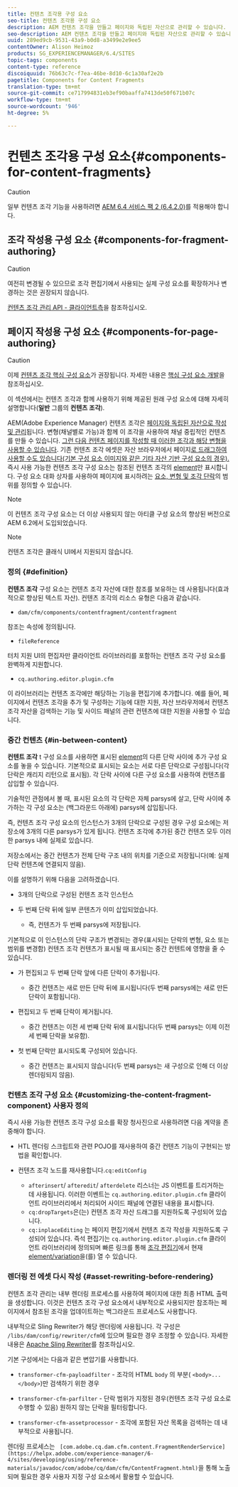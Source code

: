 ```yaml
---
title: 컨텐츠 조각용 구성 요소
seo-title: 컨텐츠 조각용 구성 요소
description: AEM 컨텐츠 조각을 만들고 페이지와 독립된 자산으로 관리할 수 있습니다.
seo-description: AEM 컨텐츠 조각을 만들고 페이지와 독립된 자산으로 관리할 수 있습니다.
uuid: 289ed9cb-9531-43a9-b0d8-a3499e2e9ee5
contentOwner: Alison Heimoz
products: SG_EXPERIENCEMANAGER/6.4/SITES
topic-tags: components
content-type: reference
discoiquuid: 76b63c7c-f7ea-46be-8d10-6c1a30af2e2b
pagetitle: Components for Content Fragments
translation-type: tm+mt
source-git-commit: ce717994831eb3ef90baaffa7413de50f671b07c
workflow-type: tm+mt
source-wordcount: '946'
ht-degree: 5%

---
```



# 컨텐츠 조각용 구성 요소{#components-for-content-fragments}

>[!CAUTION]
>
>일부 컨텐츠 조각 기능을 사용하려면 [AEM 6.4 서비스 팩 2 (6.4.2.0)](/help/release-notes/sp-release-notes.md)를 적용해야 합니다.

## 조각 작성용 구성 요소 {#components-for-fragment-authoring}

>[!CAUTION]
>
>여전히 변경될 수 있으므로 조각 편집기에서 사용되는 실제 구성 요소를 확장하거나 변경하는 것은 권장되지 않습니다.

[컨텐츠 조각 관리 API - 클라이언트측](/help/sites-developing/customizing-content-fragments.md#the-content-fragment-management-api-client-side)을 참조하십시오.

## 페이지 작성용 구성 요소 {#components-for-page-authoring}

>[!CAUTION]
>
>이제 [컨텐츠 조각 핵심 구성 요소](https://helpx.adobe.com/experience-manager/core-components/using/content-fragment-component.html)가 권장됩니다. 자세한 내용은 [핵심 구성 요소 개발](https://helpx.adobe.com/experience-manager/core-components/using/developing.html)을 참조하십시오.
>
>이 섹션에서는 컨텐츠 조각과 함께 사용하기 위해 제공된 원래 구성 요소에 대해 자세히 설명합니다(**일반** 그룹의 **컨텐츠 조각**).

AEM(Adobe Experience Manager) 컨텐츠 조각은 [페이지와 독립된 자산으로 작성 및 관리](/help/assets/content-fragments.md)됩니다. 변형(채널별로 가능)과 함께 이 조각을 사용하여 채널 중립적인 컨텐츠를 만들 수 있습니다. [그런 다음 컨텐츠 페이지를 작성할 때 이러한 조각과 해당 변형을 사용할 수 있습니다](/help/sites-authoring/content-fragments.md). 기존 컨텐츠 조각 에셋은 자산 브라우저에서 페이지[로 드래그하여 사용할 수도 있습니다(기본 구성 요소 이미지와 같은 기타 자산 기반 구성 요소의 경우). ](/help/sites-authoring/content-fragments.md#adding-a-content-fragment-to-your-page) 즉시 사용 가능한 컨텐츠 조각 구성 요소는 참조된 컨텐츠 조각의 [element](/help/assets/content-fragments.md#constituent-parts-of-a-content-fragment)만 표시합니다. 구성 요소 대화 상자를 사용하여 페이지에 표시하려는 [요소, 변형 및 조각 단락](/help/assets/content-fragments.md#constituent-parts-of-a-content-fragment)의 범위를 정의할 수 있습니다.

>[!NOTE]
>
>이 컨텐츠 조각 구성 요소는 더 이상 사용되지 않는 아티클 구성 요소의 향상된 버전으로 AEM 6.2에서 도입되었습니다.

>[!NOTE]
>
>컨텐츠 조각은 클래식 UI에서 지원되지 않습니다.

### 정의 {#definition}

**컨텐츠 조각** 구성 요소는 컨텐츠 조각 자산에 대한 참조를 보유하는 데 사용됩니다(효과적으로 향상된 텍스트 자산). 컨텐츠 조각의 리소스 유형은 다음과 같습니다.

* `dam/cfm/components/contentfragment/contentfragment`

참조는 속성에 정의됩니다.

* `fileReference`

터치 지원 UI의 편집자만 클라이언트 라이브러리를 포함하는 컨텐츠 조각 구성 요소를 완벽하게 지원합니다.

* `cq.authoring.editor.plugin.cfm`

이 라이브러리는 컨텐츠 조각에만 해당하는 기능을 편집기에 추가합니다. 예를 들어, 페이지에서 컨텐츠 조각을 추가 및 구성하는 기능에 대한 지원, 자산 브라우저에서 컨텐츠 조각 자산을 검색하는 기능 및 사이드 패널의 관련 컨텐츠에 대한 지원을 사용할 수 있습니다.

### 중간 컨텐츠 {#in-between-content}

**컨텐트 조각** t 구성 요소를 사용하면 표시된 [element](/help/assets/content-fragments.md#constituent-parts-of-a-content-fragment)의 다른 단락 사이에 추가 구성 요소를 놓을 수 있습니다. 기본적으로 표시되는 요소는 서로 다른 단락으로 구성됩니다(각 단락은 캐리지 리턴으로 표시됨). 각 단락 사이에 다른 구성 요소를 사용하여 컨텐츠를 삽입할 수 있습니다.

기술적인 관점에서 볼 때, 표시된 요소의 각 단락은 자체 parsys에 살고, 단락 사이에 추가하는 각 구성 요소는 (백그라운드 아래에) parsys에 삽입됩니다.

즉, 컨텐츠 조각 구성 요소의 인스턴스가 3개의 단락으로 구성된 경우 구성 요소에는 저장소에 3개의 다른 parsys가 있게 됩니다. 컨텐츠 조각에 추가된 중간 컨텐츠 모두 이러한 parsys 내에 실제로 있습니다.

저장소에서는 중간 컨텐츠가 전체 단락 구조 내의 위치를 기준으로 저장됩니다(예: 실제 단락 컨텐츠에 연결되지 않음).

이를 설명하기 위해 다음을 고려하겠습니다.

* 3개의 단락으로 구성된 컨텐츠 조각 인스턴스
* 두 번째 단락 뒤에 일부 콘텐츠가 이미 삽입되었습니다.

   * 즉, 컨텐츠가 두 번째 parsys에 저장됩니다.

기본적으로 이 인스턴스의 단락 구조가 변경되는 경우(표시되는 단락의 변형, 요소 또는 범위를 변경함) 컨텐츠 조각 컨텐츠가 표시될 때 표시되는 중간 컨텐트에 영향을 줄 수 있습니다.

* 가 편집되고 두 번째 단락 앞에 다른 단락이 추가됩니다.

   * 중간 컨텐츠는 새로 만든 단락 뒤에 표시됩니다(두 번째 parsys에는 새로 만든 단락이 포함됩니다).

* 편집되고 두 번째 단락이 제거됩니다.

   * 중간 컨텐츠는 이전 세 번째 단락 뒤에 표시됩니다(두 번째 parsys는 이제 이전 세 번째 단락을 보유함).

* 첫 번째 단락만 표시되도록 구성되어 있습니다.

   * 중간 컨텐츠는 표시되지 않습니다(두 번째 parsys는 새 구성으로 인해 더 이상 렌더링되지 않음).

### 컨텐츠 조각 구성 요소 {#customizing-the-content-fragment-component} 사용자 정의

즉시 사용 가능한 컨텐츠 조각 구성 요소를 확장 청사진으로 사용하려면 다음 계약을 존중해야 합니다.

* HTL 렌더링 스크립트와 관련 POJO를 재사용하여 중간 컨텐츠 기능이 구현되는 방법을 확인합니다.
* 컨텐츠 조각 노드를 재사용합니다.`cq:editConfig`

   * `afterinsert`/ `afteredit`/ `afterdelete` 리스너는 JS 이벤트를 트리거하는 데 사용됩니다. 이러한 이벤트는 `cq.authoring.editor.plugin.cfm` 클라이언트 라이브러리에서 처리되어 사이드 패널에 연결된 내용을 표시합니다.
   * `cq:dropTargets`은(는) 컨텐츠 조각 자산 드래그를 지원하도록 구성되어 있습니다.
   * `cq:inplaceEditing` 는 페이지 편집기에서 컨텐츠 조각 작성을 지원하도록 구성되어 있습니다. 즉석 편집기는 `cq.authoring.editor.plugin.cfm` 클라이언트 라이브러리에 정의되며 빠른 링크를 통해 [조각 편집기](/help/assets/content-fragments-variations.md)에서 현재 [element/variation](/help/assets/content-fragments.md#constituent-parts-of-a-content-fragment)을(를) 열 수 있습니다.

### 렌더링 전 에셋 다시 작성 {#asset-rewriting-before-rendering}

컨텐츠 조각 관리는 내부 렌더링 프로세스를 사용하여 페이지에 대한 최종 HTML 출력을 생성합니다. 이것은 컨텐츠 조각 구성 요소에서 내부적으로 사용되지만 참조하는 페이지에서 참조된 조각을 업데이트하는 백그라운드 프로세스도 사용합니다.

내부적으로 Sling Rewriter가 해당 렌더링에 사용됩니다. 각 구성은 `/libs/dam/config/rewriter/cfm`에 있으며 필요한 경우 조정할 수 있습니다. 자세한 내용은 [Apache Sling Rewriter](https://sling.apache.org/documentation/bundles/output-rewriting-pipelines-org-apache-sling-rewriter.html)를 참조하십시오.

기본 구성에서는 다음과 같은 변압기를 사용합니다.

* `transformer-cfm-payloadfilter` - 조각의 HTML `body` 의 부분(  `<body>...</body>`)만 검색하기 위한 경우

* `transformer-cfm-parfilter` - 단락 범위가 지정된 경우(컨텐츠 조각 구성 요소로 수행할 수 있음) 원하지 않는 단락을 필터링합니다.
* `transformer-cfm-assetprocessor` - 조각에 포함된 자산 목록을 검색하는 데 내부적으로 사용됩니다.

렌더링 프로세스는 ` [com.adobe.cq.dam.cfm.content.FragmentRenderService](https://helpx.adobe.com/experience-manager/6-4/sites/developing/using/reference-materials/javadoc/com/adobe/cq/dam/cfm/ContentFragment.html)`을 통해 노출되며 필요한 경우 사용자 지정 구성 요소에서 활용할 수 있습니다.